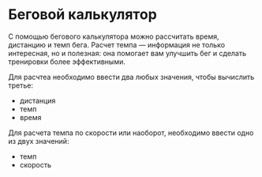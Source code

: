 # Беговой калькулятор

С помощью бегового калькулятора можно рассчитать время, дистанцию и темп бега. Расчет темпа — информация не только интересная, но и полезная: она помогает вам улучшить бег и сделать тренировки более эффективными.

Для расчтеа необходимо ввести два любых значения, чтобы вычислить третье:

- дистанция
- темп
- время

Для расчета темпа по скорости или наоборот, необходимо ввести одно из двух значений:

- темп
- скорость
